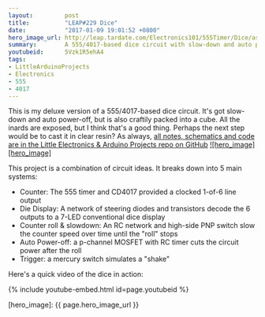 ```yaml
---
layout:         post
title:          "LEAP#229 Dice"
date:           "2017-01-09 19:01:52 +0800"
hero_image_url: http://leap.tardate.com/Electronics101/555Timer/Dice/assets/Dice_build.jpg
summary:        A 555/4017-based dice circuit with slow-down and auto power-off
youtubeid:      5Vzk1R5ehA4
tags:
- LittleArduinoProjects
- Electronics
- 555
- 4017
---
```


This is my deluxe version of a 555/4017-based dice circuit. It's got slow-down and auto power-off,
but is also craftily packed into a cube. All the inards are exposed, but I think that's a good thing.
Perhaps the next step would be to cast it in clear resin?
As always, [all notes, schematics and code are in the Little Electronics & Arduino Projects repo on GitHub][project]
[![hero_image][hero_image]][project]

This project is a combination of circuit ideas. It breaks down into 5 main systems:

* Counter: The 555 timer and CD4017 provided a clocked 1-of-6 line output
* Die Display: A network of steering diodes and transistors decode the 6 outputs to a 7-LED conventional dice display
* Counter roll & slowdown: An RC network and high-side PNP switch slow the counter speed over time until the "roll" stops
* Auto Power-off: a p-channel MOSFET with RC timer cuts the circuit power after the roll
* Trigger: a mercury switch simulates a "shake"

Here's a quick video of the dice in action:

{% include youtube-embed.html id=page.youtubeid %}


[leap]: http://leap.tardate.com
[project]: https://github.com/tardate/LittleArduinoProjects/tree/master/Electronics101/555Timer/Dice
[hero_image]: {{ page.hero_image_url }}

